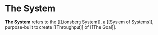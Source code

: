 # The System

**The System** refers to the [[Lionsberg System]], a [[System of Systems]], purpose-built to create [[Throughput]] of [[The Goal]]. 